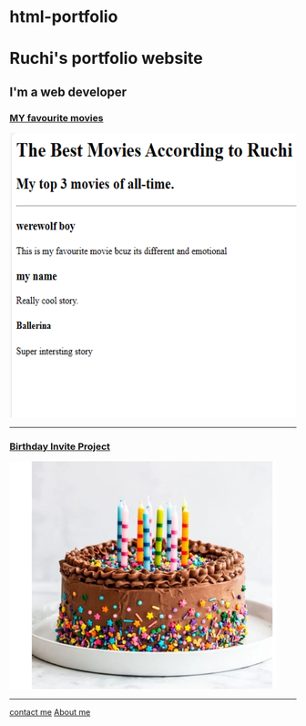 # html-portfolio
<!DOCTYPE html>
<html lang="en">
<head>
    <meta charset="UTF-8">
    <meta name="viewport" content="width=device-width, initial-scale=1.0">
    <title>portfolio</title>
</head>
<body>
    <h1>Ruchi's portfolio website</h1>
    <h2>I'm a web developer</h2>
    <h3><a href="./4.3+HTML+Portfolio+Project/4.3 HTML Porfolio Project/public/movie-ranking.html">MY favourite movies</a></h3>
    <img src="Screenshot (4).png" height="500" alt="image of fav movies">
<hr>
<h3><a href="./3.4+Birthday+Invite+Project/">Birthday Invite Project</a></h3>
<img src="Screenshot (7).png" height="400" alt="cake photo">
<hr>
<a href="4.3+HTML+Portfolio+Project/4.3 HTML Porfolio Project/public/contact.html">contact me</a>
<a href="about.html">About me</a>
</body>
</html>
